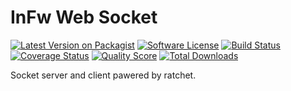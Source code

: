 # InFw Web Socket

[![Latest Version on Packagist][ico-version]][link-packagist]
[![Software License][ico-license]](LICENSE.md)
[![Build Status][ico-travis]][link-travis]
[![Coverage Status][ico-scrutinizer]][link-scrutinizer]
[![Quality Score][ico-code-quality]][link-code-quality]
[![Total Downloads][ico-downloads]][link-downloads]

Socket server and client pawered by ratchet.

[ico-version]: https://img.shields.io/packagist/v/infw/web-socket.svg?style=flat-square
[ico-license]: https://img.shields.io/badge/license-MIT-brightgreen.svg?style=flat-square
[ico-travis]: https://img.shields.io/travis/infw/web-socket/master.svg?style=flat-square
[ico-scrutinizer]: https://img.shields.io/scrutinizer/coverage/g/infw/web-socket.svg?style=flat-square
[ico-code-quality]: https://img.shields.io/scrutinizer/g/infw/web-socket.svg?style=flat-square
[ico-downloads]: https://img.shields.io/packagist/dt/infw/web-socket.svg?style=flat-square

[link-packagist]: https://packagist.org/packages/infw/web-socket
[link-travis]: https://travis-ci.org/infw/web-socket
[link-scrutinizer]: https://scrutinizer-ci.com/g/infw/web-socket/code-structure
[link-code-quality]: https://scrutinizer-ci.com/g/infw/web-socket
[link-downloads]: https://packagist.org/packages/infw/web-socket
[link-author]: https://github.com/kpicaza

